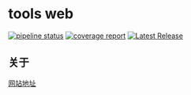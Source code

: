 # tools web

[![pipeline status](https://git.werls.top/root/tools-web/badges/main/pipeline.svg)](https://git.werls.top/root/tools-web/-/commits/main)
[![coverage report](https://git.werls.top/root/tools-web/badges/main/coverage.svg)](https://git.werls.top/root/tools-web/-/commits/main)
[![Latest Release](https://git.werls.top/root/tools-web/-/badges/release.svg)](https://git.werls.top/root/tools-web/-/releases)

## 关于

[网站地址](https://d.werls.top)